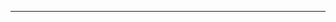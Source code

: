 <!--
CO_OP_TRANSLATOR_METADATA:
{
  "original_hash": "77735b446eb79b1bba9c849865cd0ced",
  "translation_date": "2025-08-28T18:03:53+00:00",
  "source_file": "03-GettingStarted/05-stdio-server/README.md",
  "language_code": "ja"
}
-->


---

